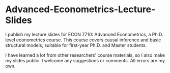 # Advanced-Econometrics-Lecture-Slides

I publish my lecture slides for ECON 7710: Advanced Econometrics, a Ph.D. level econometrics course. This course covers causal inference and basic structural models, suitable for first-year Ph.D. and Master students.

I have learned a lot from other researchers' course materials, so I also make my slides public. I welcome any suggestions or comments. All errors are my own.

